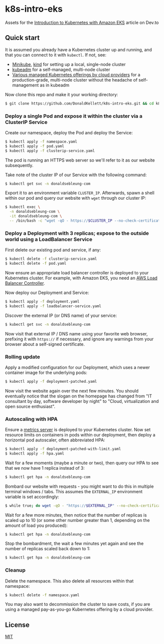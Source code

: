 # k8s-intro-eks

Assets for the [Introduction to Kubernetes with Amazon EKS](https://dev.to/donaldsebleung/introduction-to-kubernetes-with-amazon-eks-1nj6) article on Dev.to

## Quick start

It is assumed you already have a Kubernetes cluster up and running, and that you can connect to it with `kubectl`. If not, see:

- [Minikube](https://minikube.sigs.k8s.io/docs/start/), [kind](https://kind.sigs.k8s.io/) for setting up a local, single-node cluster
- [kubeadm](https://kubernetes.io/docs/setup/production-environment/tools/kubeadm/install-kubeadm/) for a self-managed, multi-node cluster
- [Various managed Kubernetes offerings by cloud providers](https://dev.to/cloudtech/comparing-managed-kubernetes-services-eks-vs-aks-vs-gke-4l8d) for a production-grade, multi-node cluster without the headache of self-management as in kubeadm

Now clone this repo and make it your working directory:

```bash
$ git clone https://github.com/DonaldKellett/k8s-intro-eks.git && cd k8s-intro-eks
```

### Deploy a single Pod and expose it within the cluster via a ClusterIP Service

Create our namespace, deploy the Pod and deploy the Service:

```bash
$ kubectl apply -f namespace.yaml
$ kubectl apply -f pod.yaml
$ kubectl apply -f clusterip-service.yaml
```

The pod is running an HTTPS web server so we'll refer to it as our website subsequently.

Take note of the cluster IP of our Service with the following command:

```bash
$ kubectl get svc -n donaldsebleung-com
```

Export it to an environment variable `CLUSTER_IP`. Afterwards, spawn a shell within our pod and query our website with `wget` through our cluster IP:

```bash
$ kubectl exec \
  -n donaldsebleung-com \
  -it donaldsebleung-com \
  -- /bin/bash -c "wget -qO - https://$CLUSTER_IP --no-check-certificate"
```

### Deploy a Deployment with 3 replicas; expose to the outside world using a LoadBalancer Service

First delete our existing pod and service, if any:

```bash
$ kubectl delete -f clusterip-service.yaml
$ kubectl delete -f pod.yaml
```

Now ensure an appropriate load balancer controller is deployed to your Kubernetes cluster. For example, with Amazon EKS, you need an [AWS Load Balancer Controller](https://kubernetes-sigs.github.io/aws-load-balancer-controller/v2.3/).

Now deploy our Deployment and Service:

```bash
$ kubectl apply -f deployment.yaml
$ kubectl apply -f loadbalancer-service.yaml
```

Discover the external IP (or DNS name) of your service:

```bash
$ kubectl get svc -n donaldsebleung-com
```

Now visit that external IP / DNS name using your favorite web browser, prefixing it with `https://` if necessary, and ignore any warnings from your browser about a self-signed certificate.

### Rolling update

Apply a modified configuration for our Deployment, which uses a newer container image for the underlying pods:

```bash
$ kubectl apply -f deployment-patched.yaml
```

Now visit the website again over the next few minutes. You should eventually notice that the slogan on the homepage has changed from "IT consultant by day, software developer by night" to "Cloud, virtualization and open source enthusiast".

### Autoscaling with HPA

Ensure a [metrics server](https://github.com/kubernetes-sigs/metrics-server) is deployed to your Kubernetes cluster. Now set resource limits on containers in pods within our deployment, then deploy a horizontal pod autoscaler, often abbreviated HPA:

```bash
$ kubectl apply -f deployment-patched-with-limit.yaml
$ kubectl apply -f hpa.yaml
```

Wait for a few moments (maybe a minute or two), then query our HPA to see that we now have 1 replica instead of 3:

```bash
$ kubectl get hpa -n donaldsebleung-com
```

Bombard our website with requests - you might want to do this in multiple terminal windows / tabs. This assumes the `EXTERNAL_IP` environment variable is set accordingly:

```bash
$ while true; do wget -qO - "https://$EXTERNAL_IP" --no-check-certificate > /dev/null; done
```

Wait for a few more minutes, then notice that the number of replicas is scaled up to 10 (or some other number greater than 1, depending on the amount of load you produced):

```bash
$ kubectl get hpa -n donaldsebleung-com
```

Stop the bombardment, the wait a few minutes yet again and see the number of replicas scaled back down to 1:

```bash
$ kubectl get hpa -n donaldsebleung-com
```

### Cleanup

Delete the namespace. This also delete all resources within that namespace:

```bash
$ kubectl delete -f namespace.yaml
```

You may also want to decommission the cluster to save costs, if you are using a managed pay-as-you-go Kubernetes offering by a cloud provider.

## License

[MIT](./LICENSE)
